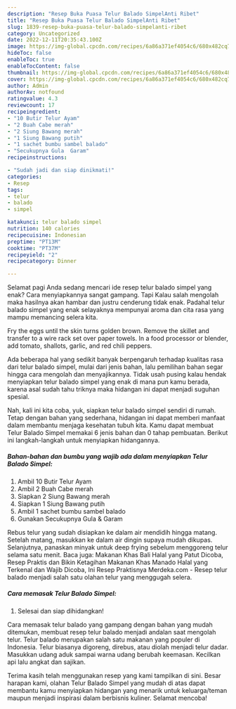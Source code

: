```yaml
---
description: "Resep Buka Puasa Telur Balado SimpelAnti Ribet"
title: "Resep Buka Puasa Telur Balado SimpelAnti Ribet"
slug: 1839-resep-buka-puasa-telur-balado-simpelanti-ribet
category: Uncategorized
date: 2022-12-11T20:35:43.100Z
image: https://img-global.cpcdn.com/recipes/6a86a371ef4054c6/680x482cq70/telur-balado-simpel-foto-resep-utama.jpg
hideToc: false
enableToc: true
enableTocContent: false
thumbnail: https://img-global.cpcdn.com/recipes/6a86a371ef4054c6/680x482cq70/telur-balado-simpel-foto-resep-utama.jpg
cover: https://img-global.cpcdn.com/recipes/6a86a371ef4054c6/680x482cq70/telur-balado-simpel-foto-resep-utama.jpg
author: Admin
authorAv: notfound
ratingvalue: 4.3
reviewcount: 17
recipeingredient:
- "10 Butir Telur Ayam"
- "2 Buah Cabe merah"
- "2 Siung Bawang merah"
- "1 Siung Bawang putih"
- "1 sachet bumbu sambel balado"
- "Secukupnya Gula  Garam"
recipeinstructions:

- "Sudah jadi dan siap dinikmati!"
categories:
- Resep
tags:
- telur
- balado
- simpel

katakunci: telur balado simpel 
nutrition: 140 calories
recipecuisine: Indonesian
preptime: "PT13M"
cooktime: "PT37M"
recipeyield: "2"
recipecategory: Dinner

---
```



Selamat pagi Anda sedang mencari ide resep telur balado simpel yang enak? Cara menyiapkannya sangat gampang. Tapi Kalau salah mengolah maka hasilnya akan hambar dan justru cenderung tidak enak. Padahal telur balado simpel yang enak selayaknya mempunyai aroma dan cita rasa yang mampu memancing selera kita.


Fry the eggs until the skin turns golden brown. Remove the skillet and transfer to a wire rack set over paper towels. In a food processor or blender, add tomato, shallots, garlic, and red chili peppers.

Ada beberapa hal yang sedikit banyak berpengaruh terhadap kualitas rasa dari telur balado simpel, mulai dari jenis bahan, lalu pemilihan bahan segar hingga cara mengolah dan menyajikannya. Tidak usah pusing kalau hendak menyiapkan telur balado simpel yang enak di mana pun kamu berada, karena asal sudah tahu triknya maka hidangan ini dapat menjadi suguhan spesial.


Nah, kali ini kita coba, yuk, siapkan telur balado simpel sendiri di rumah. Tetap dengan bahan yang sederhana, hidangan ini dapat memberi manfaat dalam membantu menjaga kesehatan tubuh kita. Kamu dapat membuat Telur Balado Simpel memakai 6 jenis bahan dan 0 tahap pembuatan. Berikut ini langkah-langkah untuk menyiapkan hidangannya.

<!--inarticleads1-->

##### Bahan-bahan dan bumbu yang wajib ada dalam menyiapkan Telur Balado Simpel:

1. Ambil 10 Butir Telur Ayam
1. Ambil 2 Buah Cabe merah
1. Siapkan 2 Siung Bawang merah
1. Siapkan 1 Siung Bawang putih
1. Ambil 1 sachet bumbu sambel balado
1. Gunakan Secukupnya Gula &amp; Garam


Rebus telur yang sudah disiapkan ke dalam air mendidih hingga matang. Setelah matang, masukkan ke dalam air dingin supaya mudah dikupas. Selanjutnya, panaskan minyak untuk deep frying sebelum menggoreng telur selama satu menit. Baca juga: Makanan Khas Bali Halal yang Patut Dicoba, Resep Praktis dan Bikin Ketagihan Makanan Khas Manado Halal yang Terkenal dan Wajib Dicoba, Ini Resep Praktisnya Merdeka.com - Resep telur balado menjadi salah satu olahan telur yang menggugah selera. 

<!--inarticleads2-->

##### Cara memasak Telur Balado Simpel:


1. Selesai dan siap dihidangkan!

Cara memasak telur balado yang gampang dengan bahan yang mudah ditemukan, membuat resep telur balado menjadi andalan saat mengolah telur. Telur balado merupakan salah satu makanan yang populer di Indonesia. Telur biasanya digoreng, direbus, atau diolah menjadi telur dadar. Masukkan udang aduk sampai warna udang berubah keemasan. Kecilkan api lalu angkat dan sajikan. 

Terima kasih telah menggunakan resep yang kami tampilkan di sini. Besar harapan kami, olahan Telur Balado Simpel yang mudah di atas dapat membantu kamu menyiapkan hidangan yang menarik untuk keluarga/teman maupun menjadi inspirasi dalam berbisnis kuliner. Selamat mencoba!
